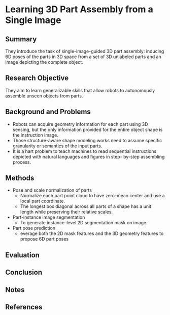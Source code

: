 # Learning 3D Part Assembly from a Single Image

## Summary
They introduce the task of single-image-guided 3D part assembly: inducing
6D poses of the parts in 3D space from a set of 3D unlabeled parts and an image depicting the complete object.
## Research Objective
They aim to learn generalizable skills that allow robots to autonomously assemble unseen objects from parts.
## Background and Problems
- Robots can acquire geometry information for each part using 3D sensing, but the only information provided for the entire object shape is the instruction image.
- Those structure-aware shape modeling works need to assume specific granularity or semantics of the input parts.
-  It is a hart problem to teach machines to read sequential instructions depicted with natural languages and figures in step- by-step assembling process.
## Methods
- Pose and scale normalization of parts
	- Normalize each part point cloud to have zero-mean center and use a local part coordinate.
	- The longest box diagonal across all parts of a shape has a unit length while preserving their relative scales.
- Part-instance image segmentation
	- To generate instance-level 2D segmentation mask on image.
- Part pose prediction
	- everage both the 2D mask features and the 3D geometry features to propose 6D part poses
## Evaluation

## Conclusion

## Notes

## References
<!--stackedit_data:
eyJoaXN0b3J5IjpbNTA3NzgyODgxLDMzODI3NjE2NiwtMzUxMD
k3MzIyLC00MjY0MzcyNTRdfQ==
-->
